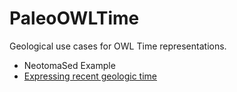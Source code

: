 # PaleoOWLTime
Geological use cases for OWL Time representations.

- NeotomaSed Example
- [Expressing recent geologic time](LinkedEarthExample/time_units.md)
